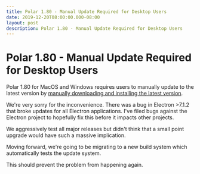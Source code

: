 ```yaml
---
title: Polar 1.80 - Manual Update Required for Desktop Users 
date: 2019-12-20T08:00:00.000-08:00
layout: post
description: Polar 1.80 - Manual Update Required for Desktop Users
---
```


# Polar 1.80 - Manual Update Required for Desktop Users

Polar 1.80 for MacOS and Windows requires users to manually update to the latest version by [manually downloading and
installing the latest version](https://getpolarized.io/download.html).

We're very sorry for the inconvenience.  There was a bug in Electron >7.1.2 that broke updates for all Electron
applications.  I've filed bugs against the Electron project to hopefully fix this before it impacts other projects.

We aggressively test all major releases but didn't think that a small point upgrade would have such a massive 
implication.

Moving forward, we're going to be migrating to a new build system which automatically tests the update system. 

This should prevent the problem from happening again.
